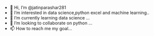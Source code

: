 - 👋 Hi, I’m @jatinparashar281
- 👀 I’m interested in data science,python excel and machine learning..
- 🌱 I’m currently learning data science ...
- 💞️ I’m looking to collaborate on python ...
- 📫 How to reach me my goal...

<!---
jatinparashar281/jatinparashar281 is a ✨ special ✨ repository because its `README.md` (this file) appears on your GitHub profile.
You can click the Preview link to take a look at your changes.
--->
